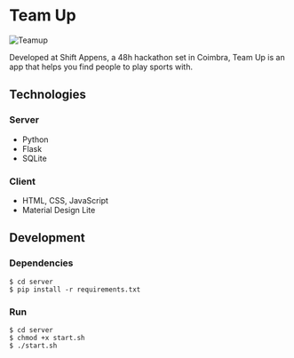 # Team Up

![Teamup](https://i.imgur.com/1iE9WCt.png)

Developed at Shift Appens, a 48h hackathon set in Coimbra, Team Up is an app that helps you find people to play sports with.

## Technologies

### Server

- Python
- Flask
- SQLite

### Client

- HTML, CSS, JavaScript
- Material Design Lite

## Development

### Dependencies

```
$ cd server
$ pip install -r requirements.txt
```

### Run

```
$ cd server
$ chmod +x start.sh
$ ./start.sh
```

